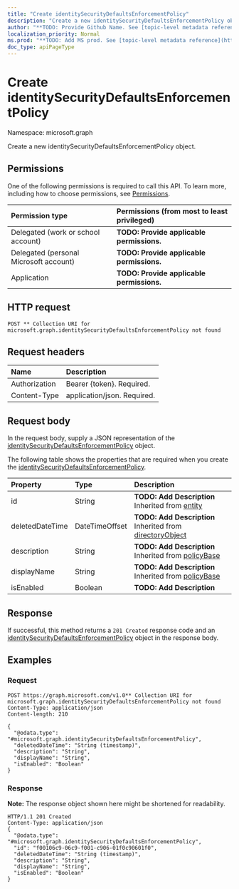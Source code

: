 ```yaml
---
title: "Create identitySecurityDefaultsEnforcementPolicy"
description: "Create a new identitySecurityDefaultsEnforcementPolicy object."
author: "**TODO: Provide Github Name. See [topic-level metadata reference](https://msgo.azurewebsites.net/add/document/guidelines/metadata.html#topic-level-metadata)**"
localization_priority: Normal
ms.prod: "**TODO: Add MS prod. See [topic-level metadata reference](https://msgo.azurewebsites.net/add/document/guidelines/metadata.html#topic-level-metadata)**"
doc_type: apiPageType
---
```


# Create identitySecurityDefaultsEnforcementPolicy
Namespace: microsoft.graph

Create a new identitySecurityDefaultsEnforcementPolicy object.

## Permissions
One of the following permissions is required to call this API. To learn more, including how to choose permissions, see [Permissions](/concepts/permissions-reference.md).

|Permission type|Permissions (from most to least privileged)|
|:---|:---|
|Delegated (work or school account)|**TODO: Provide applicable permissions.**|
|Delegated (personal Microsoft account)|**TODO: Provide applicable permissions.**|
|Application|**TODO: Provide applicable permissions.**|

## HTTP request

<!-- {
  "blockType": "ignored"
}
-->
``` http
POST ** Collection URI for microsoft.graph.identitySecurityDefaultsEnforcementPolicy not found
```

## Request headers
|Name|Description|
|:---|:---|
|Authorization|Bearer {token}. Required.|
|Content-Type|application/json. Required.|

## Request body
In the request body, supply a JSON representation of the [identitySecurityDefaultsEnforcementPolicy](../resources/identitysecuritydefaultsenforcementpolicy.md) object.

The following table shows the properties that are required when you create the [identitySecurityDefaultsEnforcementPolicy](../resources/identitysecuritydefaultsenforcementpolicy.md).

|Property|Type|Description|
|:---|:---|:---|
|id|String|**TODO: Add Description** Inherited from [entity](../resources/entity.md)|
|deletedDateTime|DateTimeOffset|**TODO: Add Description** Inherited from [directoryObject](../resources/directoryobject.md)|
|description|String|**TODO: Add Description** Inherited from [policyBase](../resources/policybase.md)|
|displayName|String|**TODO: Add Description** Inherited from [policyBase](../resources/policybase.md)|
|isEnabled|Boolean|**TODO: Add Description**|



## Response

If successful, this method returns a `201 Created` response code and an [identitySecurityDefaultsEnforcementPolicy](../resources/identitysecuritydefaultsenforcementpolicy.md) object in the response body.

## Examples

### Request
<!-- {
  "blockType": "request",
  "name": "create_identitysecuritydefaultsenforcementpolicy_from_"
}
-->
``` http
POST https://graph.microsoft.com/v1.0** Collection URI for microsoft.graph.identitySecurityDefaultsEnforcementPolicy not found
Content-Type: application/json
Content-length: 210

{
  "@odata.type": "#microsoft.graph.identitySecurityDefaultsEnforcementPolicy",
  "deletedDateTime": "String (timestamp)",
  "description": "String",
  "displayName": "String",
  "isEnabled": "Boolean"
}
```


### Response
**Note:** The response object shown here might be shortened for readability.
<!-- {
  "blockType": "response",
  "truncated": true,
  "@odata.type": "microsoft.graph.identitysecuritydefaultsenforcementpolicy"
}
-->
``` http
HTTP/1.1 201 Created
Content-Type: application/json
{
  "@odata.type": "#microsoft.graph.identitySecurityDefaultsEnforcementPolicy",
  "id": "f00106c9-06c9-f001-c906-01f0c90601f0",
  "deletedDateTime": "String (timestamp)",
  "description": "String",
  "displayName": "String",
  "isEnabled": "Boolean"
}
```

